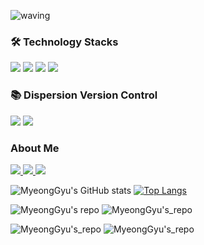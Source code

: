 ![waving](https://capsule-render.vercel.app/api?type=waving&height=200&text=Welcome%20to%20MyeongGyu's%20Github👋&fontSize=40&fontAlign=60&fontAlignY=40&color=gradient)

<h3 align="left">🛠 Technology Stacks</h3>

<p align="left">
<img src="https://img.shields.io/badge/html5-E34F26?style=for-the-badge&logo=html5&logoColor=white">
<img src="https://img.shields.io/badge/css-1572B6?style=for-the-badge&logo=css3&logoColor=white">
<img src="https://img.shields.io/badge/javascript-F7DF1E?style=for-the-badge&logo=javascript&logoColor=black">
<img src="https://img.shields.io/badge/python-3776AB?style=for-the-badge&logo=python&logoColor=white">
</p>

<h3 align="left">📚 Dispersion Version Control </h3>

<p align="left">
<img src="https://img.shields.io/badge/git-F05032?style=for-the-badge&logo=git&logoColor=white">
<img src="https://img.shields.io/badge/github-181717?style=for-the-badge&logo=github&logoColor=white"> 
</p>

<h3 align="left"> About Me</h3>
 <a href="mailto:rlaaudrb1104@gmail.com">
  <img src="https://img.shields.io/badge/Gmail-EA4335?style=for-the-badge&logo=Gmail&logoColor=white"/>
 </a>

<a href="https://rlaaudrb1104.tistory.com/" target="_blank">
<img src="https://img.shields.io/badge/tistory-orange?style=for-the-badge&logo=tistory&logoColor=white">
</a>
<a href=https://www.instagram.com/myeonggyu1104/" target="_blank">
 <img src="https://img.shields.io/badge/instagram-E4405F?style=for-the-badge&logo=Instagram&logoColor=white">
</a>


![MyeongGyu's GitHub stats](https://github-readme-stats.vercel.app/api?username=rlaaudrb1104&show_icons=true&hide=contribs,prs&cache_seconds=86400&theme=transparent)  [![Top Langs](https://github-readme-stats.vercel.app/api/top-langs/?username=rlaaudrb1104&layout=compact&theme=transparent)](https://github.com/rlaaudrb1104)

![MyeongGyu's repo](https://github-readme-stats.vercel.app/api/pin/?username=rlaaudrb1104&repo=python-study&cache_seconds=86400&theme=transparent) ![MyeongGyu's_repo](https://github-readme-stats.vercel.app/api/pin/?username=rlaaudrb1104&repo=web-project&cache_seconds=86400&theme=transparent)

![MyeongGyu's_repo](https://github-readme-stats.vercel.app/api/pin/?username=rlaaudrb1104&repo=clerk&cache_seconds=86400&theme=transparent) ![MyeongGyu's_repo](https://github-readme-stats.vercel.app/api/pin/?username=rlaaudrb1104&repo=C&cache_seconds=86400&theme=transparent)

